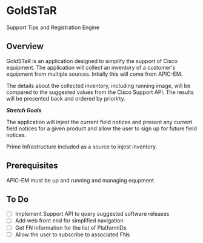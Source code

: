 # GoldSTaR
Support Tips and Registration Engine

## Overview
GoldSTaR is an application designed to simplify the support of Cisco equipment.  The application will collect an inventory of a customer's equipment from multiple sources.  Intially this will come from APIC-EM.  

The details about the collected inventory, including running image, will be compared to the suggested values from the Cisco Support API.  The results will be presented back and ordered by priorirty.

***Stretch Goals***

The application will injest the current field notices and present any current field notices for a given product and allow the user to sign up for future field notices. 

Prime Infrastructure included as a source to injest inventory.

## Prerequisites
APIC-EM must be up and running and managing equpment.

## To Do
* [ ] Implement Support API to query suggested software releases
* [ ] Add web front end for simplified navigation
* [ ] Get FN information for the list of PlatformIDs
* [ ] Allow the user to subscribe to associated FNs
